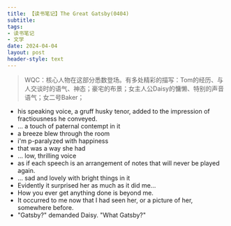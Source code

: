 ```yaml
---
title: 【读书笔记】The Great Gatsby(0404)
subtitle: 
tags: 
- 读书笔记
- 文学
date: 2024-04-04
layout: post
header-style: text
---
```



> WQC：核心人物在这部分悉数登场。有多处精彩的描写：Tom的经历、与人交谈时的语气、神态；豪宅的布景；女主人公Daisy的慵懒、特别的声音语气；女二号Baker；


- his speaking voice, a gruff husky tenor, added to the impression of fractiousness he conveyed.
- ... a touch of paternal contempt in it
- a breeze blew through the room
- i'm p-paralyzed with happiness
- that was a way she had
- ... low, thrilling voice
- as if each speech is an arrangement of notes that will never be played again.
- ... sad and lovely with bright things in it
- Evidently it surprised her as much as it did me...
- How you ever get anything done is beyond me.
- It occurred to me now that I had seen her, or a picture of her, somewhere before.
- "Gatsby?" demanded Daisy. "What Gatsby?"